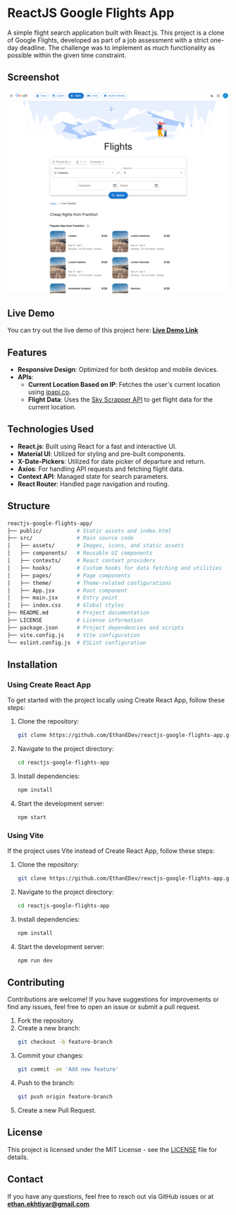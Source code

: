 # ReactJS Google Flights App

A simple flight search application built with React.js. This project is a clone of Google Flights, developed as part of a job assessment with a strict one-day deadline. The challenge was to implement as much functionality as possible within the given time constraint.


## **Screenshot**

![Google Flight Screenshot](./screenshot.png)


## **Live Demo**

You can try out the live demo of this project here: **[Live Demo Link](https://reactjs-google-flights-app.vercel.app/)**


## **Features**

- **Responsive Design**: Optimized for both desktop and mobile devices.
- **APIs**:
   - **Current Location Based on IP**: Fetches the user's current location using [ipapi.co](https://ipapi.co/).
   - **Flight Data**: Uses the [Sky Scrapper API](https://rapidapi.com/apiheya/api/sky-scrapper) to get flight data for the current location.
  

## **Technologies Used**

- **React.js**: Built using React for a fast and interactive UI.
- **Material UI**: Utilized for styling and pre-built components.
- **X-Date-Pickers**: Utilized for date picker of departure and return.
- **Axios**: For handling API requests and fetching flight data.
- **Context API**: Managed state for search parameters.
- **React Router**: Handled page navigation and routing.

## **Structure**

```sh
reactjs-google-flights-app/
├── public/           # Static assets and index.html
├── src/              # Main source code
│   ├── assets/       # Images, icons, and static assets
│   ├── components/   # Reusable UI components
│   ├── contexts/     # React context providers
│   ├── hooks/        # Custom hooks for data fetching and utilities
│   ├── pages/        # Page components
│   ├── theme/        # Theme-related configurations
│   ├── App.jsx       # Root component
│   ├── main.jsx      # Entry point
│   ├── index.css     # Global styles
├── README.md         # Project documentation
├── LICENSE           # License information
├── package.json      # Project dependencies and scripts
├── vite.config.js    # Vite configuration
└── eslint.config.js  # ESLint configuration
```

## **Installation**

### **Using Create React App**

To get started with the project locally using Create React App, follow these steps:

1. Clone the repository:
   ```sh
   git clone https://github.com/EthanEDev/reactjs-google-flights-app.git
   ```
2. Navigate to the project directory:
   ```sh
   cd reactjs-google-flights-app
   ```
3. Install dependencies:
   ```sh
   npm install
   ```
4. Start the development server:
   ```sh
   npm start
   ```

### **Using Vite**

If the project uses Vite instead of Create React App, follow these steps:

1. Clone the repository:
   ```sh
   git clone https://github.com/EthanEDev/reactjs-google-flights-app.git
   ```
2. Navigate to the project directory:
   ```sh
   cd reactjs-google-flights-app
   ```
3. Install dependencies:
   ```sh
   npm install
   ```
4. Start the development server:
   ```sh
   npm run dev
   ```


## **Contributing**

Contributions are welcome! If you have suggestions for improvements or find any issues, feel free to open an issue or submit a pull request.

1. Fork the repository.
2. Create a new branch:
   ```sh
   git checkout -b feature-branch
   ```
3. Commit your changes:
   ```sh
   git commit -am 'Add new feature'
   ```
4. Push to the branch:
   ```sh
   git push origin feature-branch
   ```
5. Create a new Pull Request.


## **License**

This project is licensed under the MIT License - see the [LICENSE](LICENSE) file for details.


## **Contact**

If you have any questions, feel free to reach out via GitHub issues or at **ethan.ekhtiyar@gmail.com**.

